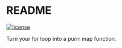 README
================

[![license](https://img.shields.io/github/license/mashape/apistatus.svg)](https://choosealicense.com/licenses/mit/)

Turn your for loop into a purrr map function.
